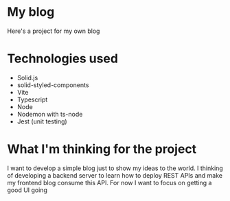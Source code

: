 # My blog

Here's a project for my own blog

# Technologies used

- Solid.js
- solid-styled-components
- Vite
- Typescript
- Node
- Nodemon with ts-node
- Jest (unit testing)

# What I'm thinking for the project

I want to develop a simple blog just to show my ideas to the world.
I thinking of developing a backend server to learn how to deploy REST APIs
and make my frontend blog consume this API. For now I want to focus on
getting a good UI going
